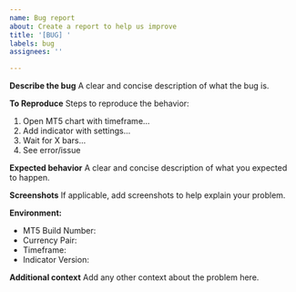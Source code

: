 ```yaml
---
name: Bug report
about: Create a report to help us improve
title: '[BUG] '
labels: bug
assignees: ''

---
```


**Describe the bug**
A clear and concise description of what the bug is.

**To Reproduce**
Steps to reproduce the behavior:
1. Open MT5 chart with timeframe...
2. Add indicator with settings...
3. Wait for X bars...
4. See error/issue

**Expected behavior**
A clear and concise description of what you expected to happen.

**Screenshots**
If applicable, add screenshots to help explain your problem.

**Environment:**
 - MT5 Build Number:
 - Currency Pair:
 - Timeframe:
 - Indicator Version:

**Additional context**
Add any other context about the problem here.
